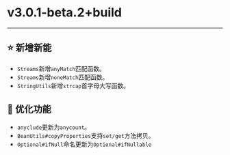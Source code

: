 # v3.0.1-beta.2+build

---------------------

## ⭐ 新增新能

- `Streams`新增`anyMatch`匹配函数。
- `Streams`新增`noneMatch`匹配函数。
- `StringUtils`新增`strcap`首字母大写函数。

## 👻 优化功能

- `anyclude`更新为`anycount`。
- `BeanUtils#copyProperties`支持`set/get`方法拷贝。
- `Optional#ifNull`命名更新为`Optional#ifNullable`